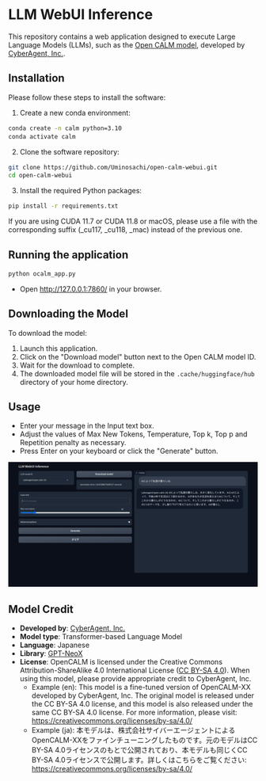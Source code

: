 # LLM WebUI Inference

This repository contains a web application designed to execute Large Language Models (LLMs), such as the [Open CALM model](https://huggingface.co/cyberagent), developed by [CyberAgent, Inc.](https://www.cyberagent.co.jp/).

## Installation

Please follow these steps to install the software:

1. Create a new conda environment:

```bash
conda create -n calm python=3.10
conda activate calm
```

2. Clone the software repository:

```bash
git clone https://github.com/Uminosachi/open-calm-webui.git
cd open-calm-webui
```

3. Install the required Python packages:

```bash
pip install -r requirements.txt
```

If you are using CUDA 11.7 or CUDA 11.8 or macOS, please use a file with the corresponding suffix (_cu117, _cu118, _mac) instead of the previous one.

## Running the application

```bash
python ocalm_app.py
```

* Open http://127.0.0.1:7860/ in your browser.

## Downloading the Model

To download the model:

1. Launch this application.
2. Click on the "Download model" button next to the Open CALM model ID.
3. Wait for the download to complete.
4. The downloaded model file will be stored in the `.cache/huggingface/hub` directory of your home directory.

## Usage

* Enter your message in the Input text box.
* Adjust the values of Max New Tokens, Temperature, Top k, Top p and Repetition penalty as necessary.
* Press Enter on your keyboard or click the "Generate" button.

![UI image](images/open-calm-webui_ui_image_1.png)

## Model Credit

* **Developed by**: [CyberAgent, Inc.](https://www.cyberagent.co.jp/)
* **Model type**: Transformer-based Language Model
* **Language**: Japanese
* **Library**: [GPT-NeoX](https://github.com/EleutherAI/gpt-neox)
* **License**: OpenCALM is licensed under the Creative Commons Attribution-ShareAlike 4.0 International License ([CC BY-SA 4.0](https://creativecommons.org/licenses/by-sa/4.0/)). When using this model, please provide appropriate credit to CyberAgent, Inc.
  * Example (en): This model is a fine-tuned version of OpenCALM-XX developed by CyberAgent, Inc. The original model is released under the CC BY-SA 4.0 license, and this model is also released under the same CC BY-SA 4.0 license. For more information, please visit: https://creativecommons.org/licenses/by-sa/4.0/
  * Example (ja): 本モデルは、株式会社サイバーエージェントによるOpenCALM-XXをファインチューニングしたものです。元のモデルはCC BY-SA 4.0ライセンスのもとで公開されており、本モデルも同じくCC BY-SA 4.0ライセンスで公開します。詳しくはこちらをご覧ください: https://creativecommons.org/licenses/by-sa/4.0/
